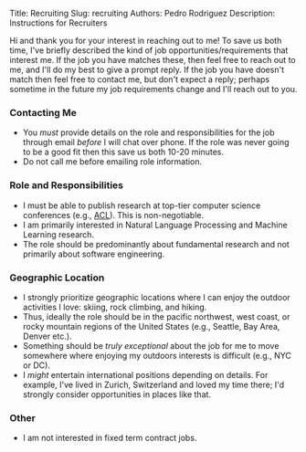Title: Recruiting
Slug: recruiting
Authors: Pedro Rodriguez
Description: Instructions for Recruiters

Hi and thank you for your interest in reaching out to me!
To save us both time, I've briefly described the kind of job opportunities/requirements that interest me.
If the job you have matches these, then feel free to reach out to me, and I'll do my best to give a prompt reply.
If the job you have doesn't match then feel free to contact me, but don't expect a reply; perhaps sometime in the future my job requirements change and I'll reach out to you.


### Contacting Me

* You *must* provide details on the role and responsibilities for the job through email *before* I will chat over phone. If the role was never going to be a good fit then this save us both 10-20 minutes.
* Do not call me before emailing role information.

### Role and Responsibilities

* I must be able to publish research at top-tier computer science conferences (e.g., [ACL](https://www.aclweb.org/portal/)). This is non-negotiable.
* I am primarily interested in Natural Language Processing and Machine Learning research.
* The role should be predominantly about fundamental research and not primarily about software engineering.

### Geographic Location

* I strongly prioritize geographic locations where I can enjoy the outdoor activities I love: skiing, rock climbing, and hiking.
* Thus, ideally the role should be in the pacific northwest, west coast, or rocky mountain regions of the United States (e.g., Seattle, Bay Area, Denver etc.).
* Something should be *truly exceptional* about the job for me to move somewhere where enjoying my outdoors interests is difficult (e.g., NYC or DC).
* I *might* entertain international positions depending on details. For example, I've lived in Zurich, Switzerland and loved my time there; I'd strongly consider opportunities in places like that.

### Other

* I am not interested in fixed term contract jobs.
